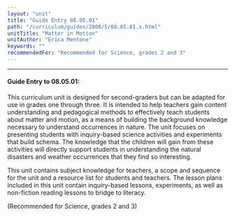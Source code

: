 ```yaml
---
layout: "unit"
title: "Guide Entry 08.05.01"
path: "/curriculum/guides/2008/5/08.05.01.x.html"
unitTitle: "Matter in Motion"
unitAuthor: "Erica Mentone"
keywords: ""
recommendedFor: "Recommended for Science, grades 2 and 3"
---
```

<body>
<hr/>
 <h4>
  Guide Entry to 08.05.01:
 </h4>
 <p>
  This curriculum unit is designed for second-graders but can be adapted for use in grades one through three. It is intended to help teachers gain content understanding and pedagogical methods to effectively teach students about matter and motion, as a means of building the background knowledge necessary to understand occurrences in nature. The unit focuses on presenting students with inquiry-based science activities and experiments that build schema. The knowledge that the children will gain from these activities will directly support students in understanding the natural disasters and weather occurrences that they find so interesting.
 </p>
<p>
  This unit contains subject knowledge for teachers, a scope and sequence for the unit and a resource list for students and teachers. The lesson plans included in this unit contain inquiry-based lessons, experiments, as well as non-fiction reading lessons to bridge to literacy.
 </p>
<p>
  (Recommended for Science, grades 2 and 3)
 </p>




</body>
